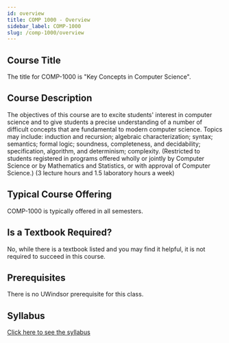 ```yaml
---
id: overview
title: COMP 1000 - Overview
sidebar_label: COMP-1000
slug: /comp-1000/overview
---
```


## Course Title

The title for COMP-1000 is "Key Concepts in Computer Science".

## Course Description

The objectives of this course are to excite students' interest in computer science and to give students a precise understanding of a number of difficult concepts that are fundamental to modern computer science. Topics may include: induction and recursion; algebraic characterization; syntax; semantics; formal logic; soundness, completeness, and decidability; specification, algorithm, and determinism; complexity. (Restricted to students registered in programs offered wholly or jointly by Computer Science or by Mathematics and Statistics, or with approval of Computer Science.) (3 lecture hours and 1.5 laboratory hours a week)

## Typical Course Offering

COMP-1000 is typically offered in all semesters.

## Is a Textbook Required?

No, while there is a textbook listed and you may find it helpful, it is not required to succeed in this course.

## Prerequisites

There is no UWindsor prerequisite for this class.

## Syllabus

[Click here to see the syllabus](../../resources/syllabus/COMP-1000-01-02%20F24.pdf)

